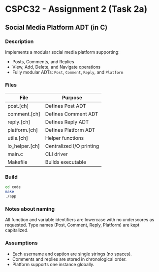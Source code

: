 # CSPC32 - Assignment 2 (Task 2a)
## Social Media Platform ADT (in C)

### Description
Implements a modular social media platform supporting:
- Posts, Comments, and Replies
- View, Add, Delete, and Navigate operations
- Fully modular ADTs: `Post`, `Comment`, `Reply`, and `Platform`

### Files
| File | Purpose |
|------|----------|
| post.[ch] | Defines Post ADT |
| comment.[ch] | Defines Comment ADT |
| reply.[ch] | Defines Reply ADT |
| platform.[ch] | Defines Platform ADT |
| utils.[ch] | Helper functions |
| io_helper.[ch] | Centralized I/O printing |
| main.c | CLI driver |
| Makefile | Builds executable |

### Build
```bash
cd code
make
./app
```

### Notes about naming
All function and variable identifiers are lowercase with no underscores as requested.
Type names (Post, Comment, Reply, Platform) are kept capitalized.

### Assumptions
- Each username and caption are single strings (no spaces).
- Comments and replies are stored in chronological order.
- Platform supports one instance globally.

